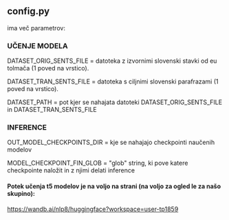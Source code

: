 
## config.py

ima več parametrov:

### UČENJE MODELA

DATASET_ORIG_SENTS_FILE = datoteka z izvornimi slovenski stavki od eu tolmača (1 poved na vrstico).

DATASET_TRAN_SENTS_FILE = datoteka s ciljnimi slovenski parafrazami (1 poved na vrstico).

DATASET_PATH = pot kjer se nahajata datoteki DATASET_ORIG_SENTS_FILE in DATASET_TRAN_SENTS_FILE


### INFERENCE

OUT_MODEL_CHECKPOINTS_DIR = kje se nahajajo checkpointi naučenih modelov

MODEL_CHECKPOINT_FIN_GLOB = "glob" string, ki pove katere checkpointe naložit in z njimi delati inference


#### Potek učenja t5 modelov je na voljo na strani (na voljo za ogled le za našo skupino):

https://wandb.ai/nlp8/huggingface?workspace=user-tp1859
